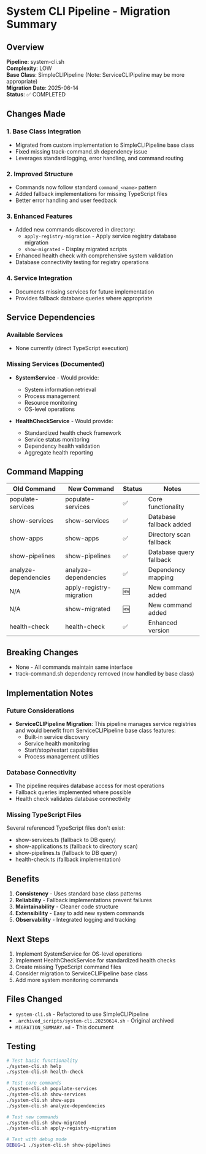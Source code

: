 # System CLI Pipeline - Migration Summary

## Overview
**Pipeline**: system-cli.sh  
**Complexity**: LOW  
**Base Class**: SimpleCLIPipeline (Note: ServiceCLIPipeline may be more appropriate)  
**Migration Date**: 2025-06-14  
**Status**: ✅ COMPLETED  

## Changes Made

### 1. Base Class Integration
- Migrated from custom implementation to SimpleCLIPipeline base class
- Fixed missing track-command.sh dependency issue
- Leverages standard logging, error handling, and command routing

### 2. Improved Structure
- Commands now follow standard `command_<name>` pattern
- Added fallback implementations for missing TypeScript files
- Better error handling and user feedback

### 3. Enhanced Features
- Added new commands discovered in directory:
  - `apply-registry-migration` - Apply service registry database migration
  - `show-migrated` - Display migrated scripts
- Enhanced health check with comprehensive system validation
- Database connectivity testing for registry operations

### 4. Service Integration
- Documents missing services for future implementation
- Provides fallback database queries where appropriate

## Service Dependencies

### Available Services
- None currently (direct TypeScript execution)

### Missing Services (Documented)
- **SystemService** - Would provide:
  - System information retrieval
  - Process management
  - Resource monitoring
  - OS-level operations
  
- **HealthCheckService** - Would provide:
  - Standardized health check framework
  - Service status monitoring
  - Dependency health validation
  - Aggregate health reporting

## Command Mapping

| Old Command | New Command | Status | Notes |
|------------|-------------|---------|-------|
| populate-services | populate-services | ✅ | Core functionality |
| show-services | show-services | ✅ | Database fallback added |
| show-apps | show-apps | ✅ | Directory scan fallback |
| show-pipelines | show-pipelines | ✅ | Database query fallback |
| analyze-dependencies | analyze-dependencies | ✅ | Dependency mapping |
| N/A | apply-registry-migration | 🆕 | New command added |
| N/A | show-migrated | 🆕 | New command added |
| health-check | health-check | ✅ | Enhanced version |

## Breaking Changes
- None - All commands maintain same interface
- track-command.sh dependency removed (now handled by base class)

## Implementation Notes

### Future Considerations
- **ServiceCLIPipeline Migration**: This pipeline manages service registries and would benefit from ServiceCLIPipeline base class features:
  - Built-in service discovery
  - Service health monitoring
  - Start/stop/restart capabilities
  - Process management utilities

### Database Connectivity
- The pipeline requires database access for most operations
- Fallback queries implemented where possible
- Health check validates database connectivity

### Missing TypeScript Files
Several referenced TypeScript files don't exist:
- show-services.ts (fallback to DB query)
- show-applications.ts (fallback to directory scan)
- show-pipelines.ts (fallback to DB query)
- health-check.ts (fallback implementation)

## Benefits
1. **Consistency** - Uses standard base class patterns
2. **Reliability** - Fallback implementations prevent failures
3. **Maintainability** - Cleaner code structure
4. **Extensibility** - Easy to add new system commands
5. **Observability** - Integrated logging and tracking

## Next Steps
1. Implement SystemService for OS-level operations
2. Implement HealthCheckService for standardized health checks
3. Create missing TypeScript command files
4. Consider migration to ServiceCLIPipeline base class
5. Add more system monitoring commands

## Files Changed
- `system-cli.sh` - Refactored to use SimpleCLIPipeline
- `.archived_scripts/system-cli.20250614.sh` - Original archived
- `MIGRATION_SUMMARY.md` - This document

## Testing
```bash
# Test basic functionality
./system-cli.sh help
./system-cli.sh health-check

# Test core commands
./system-cli.sh populate-services
./system-cli.sh show-services
./system-cli.sh show-apps
./system-cli.sh analyze-dependencies

# Test new commands
./system-cli.sh show-migrated
./system-cli.sh apply-registry-migration

# Test with debug mode
DEBUG=1 ./system-cli.sh show-pipelines
```